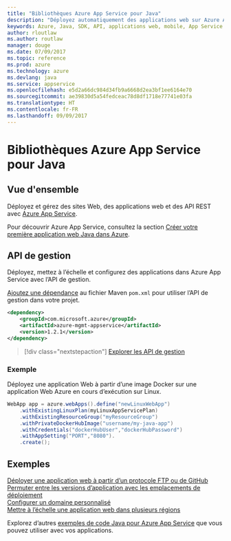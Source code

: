 ```yaml
---
title: "Bibliothèques Azure App Service pour Java"
description: "Déployez automatiquement des applications web sur Azure App Service à l’aide de l’API de gestion Azure."
keywords: Azure, Java, SDK, API, applications web, mobile, App Service
author: rloutlaw
ms.author: routlaw
manager: douge
ms.date: 07/09/2017
ms.topic: reference
ms.prod: azure
ms.technology: azure
ms.devlang: java
ms.service: appservice
ms.openlocfilehash: e5d2a66dc984d34fb9a6668d2ea3bf1ee6164e70
ms.sourcegitcommit: ae39830d5a54fedceac78d8df1718e77741e03fa
ms.translationtype: HT
ms.contentlocale: fr-FR
ms.lasthandoff: 09/09/2017
---
```

# <a name="azure-app-service-libraries-for-java"></a>Bibliothèques Azure App Service pour Java

## <a name="overview"></a>Vue d'ensemble

Déployez et gérez des sites Web, des applications web et des API REST avec [Azure App Service](/azure/app-service).

Pour découvrir Azure App Service, consultez la section [Créer votre première application web Java dans Azure](/azure/app-service-web/app-service-web-get-started-java).

## <a name="management-api"></a>API de gestion

Déployez, mettez à l’échelle et configurez des applications dans Azure App Service avec l’API de gestion.

[Ajoutez une dépendance](https://maven.apache.org/guides/getting-started/index.html#How_do_I_use_external_dependencies) au fichier Maven `pom.xml` pour utiliser l’API de gestion dans votre projet.

```XML
<dependency>
    <groupId>com.microsoft.azure</groupId>
    <artifactId>azure-mgmt-appservice</artifactId>
    <version>1.2.1</version>
</dependency>
```   

> [!div class="nextstepaction"]
> [Explorer les API de gestion](/java/api/overview/azure)

### <a name="example"></a>Exemple

Déployez une application Web à partir d’une image Docker sur une application Web Azure en cours d’exécution sur Linux.

```java
WebApp app = azure.webApps().define("newLinuxWebApp")
    .withExistingLinuxPlan(myLinuxAppServicePlan)
    .withExistingResourceGroup("myResourceGroup")
    .withPrivateDockerHubImage("username/my-java-app")
    .withCredentials("dockerHubUser","dockerHubPassword")
    .withAppSetting("PORT","8080").
    .create();
```

## <a name="samples"></a>Exemples

[Déployer une application web à partir d’un protocole FTP ou de GitHub][1]  
[Permuter entre les versions d’application avec les emplacements de déploiement][2]  
[Configurer un domaine personnalisé][3]   
[Mettre à l’échelle une application web dans plusieurs régions][4]   

Explorez d’autres [exemples de code Java pour Azure App Service](https://azure.microsoft.com/resources/samples/?platform=java&term=appservice) que vous pouvez utiliser avec vos applications.

[1]: ../docs-ref-conceptual/java-sdk-configure-webapp-sources.md
[2]: https://azure.microsoft.com/resources/samples/app-service-java-manage-staging-and-production-slots-for-web-apps/
[3]: https://azure.microsoft.com/resources/samples/app-service-java-manage-web-apps-with-custom-domains/
[4]: https://azure.microsoft.com/resources/samples/app-service-java-scale-web-apps-on-linux/
